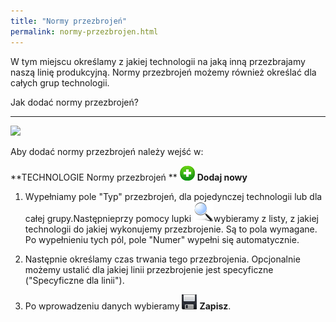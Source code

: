 ```yaml
---
title: "Normy przezbrojeń"
permalink: normy-przezbrojen.html 
---
```

W tym miejscu określamy z jakiej technologii na jaką inną przezbrajamy naszą linię produkcyjną. Normy przezbrojeń możemy również określać dla całych grup technologii.

Jak dodać normy przezbrojeń?

* * *

 ![](/images/technologie-%20normy%20przezbroje%C5%84.png)

Aby dodać normy przezbrojeń należy wejść w:

**TECHNOLOGIE  Normy przezbrojeń **  ![](/images/newIcon24.png) **Dodaj nowy**

1. Wypełniamy pole "Typ" przezbrojeń, dla pojedynczej technologii lub dla całej grupy.Następnieprzy pomocy lupki ![](/images/lupka.png)wybieramy z listy, z jakiej technologii do jakiej wykonujemy przezbrojenie. Są to pola wymagane. Po wypełnieniu tych pól, pole "Numer" wypełni się automatycznie.

2. Następnie określamy czas trwania tego przezbrojenia. Opcjonalnie możemy ustalić dla jakiej linii przezbrojenie jest specyficzne ("Specyficzne dla linii").

3. Po wprowadzeniu danych wybieramy ![](/images/zapisz.png) **Zapisz**.


